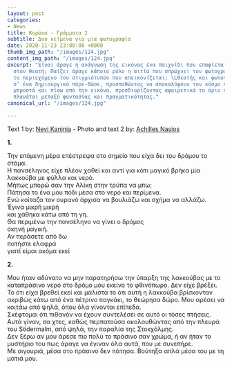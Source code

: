 ```yaml
---
layout: post
categories:
- News
title: Κορώνα - Γράμματα 2
subtitle: Δυο κείμενα για μια φωτογραφία
date: 2020-11-23 23:00:00 +0000
thumb_img_path: "/images/124.jpg"
content_img_path: "/images/124.jpg"
excerpt: "Είναι άραγε η ανάγνωση της εικόνας ένα παιχνίδι που επαφίεται αποκλειστικά
  στον θεατή; Παίζει άραγε κάποιο ρόλο η αιτία που σπρώχνει τον φωτογράφο να επιλέξει
  το περιεχόμενο του στιγμιότυπου που απεικονίζεται; \LΘεατής και φωτογράφος συνευρίσκονται
  σ’ ένα δημιουργικό πάρε-δώσε, προσπαθώντας να αποκαλύψουν τον κόσμο που υπάρχει
  μπροστά και πίσω από την εικόνα, προσδιορίζοντας αφαιρετικά το όριο που μπορεί να
  πλανάται μεταξύ φαντασίας και πραγματικότητας."
canonical_url: "/images/124.jpg"

---
```

Text 1 by: <a href="https://www.facebook.com/nevi.kaninia" target="blank">Nevi Kaninia</a> - Photo and text 2 by: <a href="https://anikon.org/" target="blank">Achilles Nasios</a>

**1.**

Την επόμενη μέρα επέστρεψα στο σημείο που είχα δει του δρόμου το στόμα.  
Η πανσέληνος είχε πλέον χαθεί και αντί για κάτι μαγικό βρήκα μία λακκούβα με φύλλα και νερό.  
Μήπως μπορώ σαν την Αλίκη στην τρύπα να μπω;  
Πάτησα το ένα μου πόδι μέσα στο νερό και περίμενα.  
Ενώ κοίταζα τον ουρανό άρχισα να βουλιάζω και σχήμα να αλλάζω.  
Έγινα μικρή μικρή  
και χάθηκα κάτω από τη γη.  
Θα περιμένω την πανσέληνο να γίνει ο δρόμος  
σκηνή μαγική.  
Αν περάσετε από δω  
πατήστε ελαφρά  
γιατί είμαι ακόμα εκεί

**2.**

Μου ήταν αδύνατο να μην παρατηρήσω την ύπαρξη της λακκούβας με το καταπράσινο νερό στο δρόμο μου εκείνο το φθινόπωρο. Δεν είχε βρέξει. Το ότι είχα βρεθεί εκεί και μάλιστα το ότι αυτή η λακκούβα βρίσκονταν ακριβώς κάτω από ένα πέτρινο παγκάκι, το θεώρησα δώρο. Μου αρέσει να κοιτάω από ψηλά, όπου όλα γίνονται επίπεδα.   
Σκέφτομαι ότι πιθανόν να έχουν συντελέσει σε αυτό οι τόσες πτήσεις.  
Αυτά γίναν, σα χτες, καθώς περπατούσα ακολουθώντας από την πλευρά του Södermalm, από ψηλά, την παραλία της Στοκχόλμης.  
Δεν ξέρω αν μου άρεσε πιο πολύ το πράσινο σαν χρώμα, ή αν ήταν το μυστήριο του πως άραγε να έγιναν όλα αυτά, που με συνεπήρε.  
Με σιγουριά, μέσα στο πράσινο δεν πάτησα. Βούτηξα απλά μέσα του με τη ματιά μου.